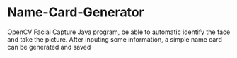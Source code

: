 # Name-Card-Generator
OpenCV Facial Capture Java program, be able to automatic identify the face and take the picture. After inputing some information, a simple name card can be generated and saved
